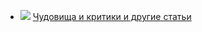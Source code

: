 * ![](/books/nonf_publicism/Джон%20Рональд%20Руэл%20Толкин/Чудовища%20и%20критики%20и%20другие%20статьи.jpg) [Чудовища и критики и другие статьи](/books/nonf_publicism/Джон%20Рональд%20Руэл%20Толкин/Чудовища%20и%20критики%20и%20другие%20статьи)